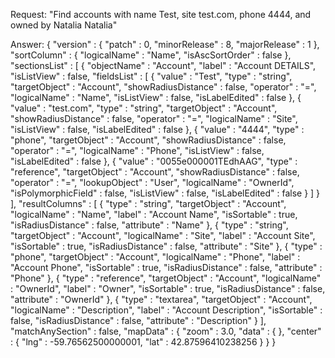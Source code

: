 Request: "Find accounts with name Test, site test.com, phone 4444, and owned by Natalia Natalia"

Answer:
{
  "version" : {
    "patch" : 0,
    "minorRelease" : 8,
    "majorRelease" : 1
  },
  "sortColumn" : {
    "logicalName" : "Name",
    "isAscSortOrder" : false
  },
  "sectionsList" : [
    {
      "objectName" : "Account",
      "label" : "Account DETAILS",
      "isListView" : false,
      "fieldsList" : [
        {
          "value" : "Test",
          "type" : "string",
          "targetObject" : "Account",
          "showRadiusDistance" : false,
          "operator" : "=",
          "logicalName" : "Name",
          "isListView" : false,
          "isLabelEdited" : false
        },
        {
          "value" : "test.com",
          "type" : "string",
          "targetObject" : "Account",
          "showRadiusDistance" : false,
          "operator" : "=",
          "logicalName" : "Site",
          "isListView" : false,
          "isLabelEdited" : false
        },
        {
          "value" : "4444",
          "type" : "phone",
          "targetObject" : "Account",
          "showRadiusDistance" : false,
          "operator" : "=",
          "logicalName" : "Phone",
          "isListView" : false,
          "isLabelEdited" : false
        },
        {
          "value" : "0055e000001TEdhAAG",
          "type" : "reference",
          "targetObject" : "Account",
          "showRadiusDistance" : false,
          "operator" : "=",
          "lookupObject" : "User",
          "logicalName" : "OwnerId",
          "isPolymorphicField" : false,
          "isListView" : false,
          "isLabelEdited" : false
        } ]
    } ],
  "resultColumns" : [
    {
      "type" : "string",
      "targetObject" : "Account",
      "logicalName" : "Name",
      "label" : "Account Name",
      "isSortable" : true,
      "isRadiusDistance" : false,
      "attribute" : "Name"
    },
    {
      "type" : "string",
      "targetObject" : "Account",
      "logicalName" : "Site",
      "label" : "Account Site",
      "isSortable" : true,
      "isRadiusDistance" : false,
      "attribute" : "Site"
    },
    {
      "type" : "phone",
      "targetObject" : "Account",
      "logicalName" : "Phone",
      "label" : "Account Phone",
      "isSortable" : true,
      "isRadiusDistance" : false,
      "attribute" : "Phone"
    },
    {
      "type" : "reference",
      "targetObject" : "Account",
      "logicalName" : "OwnerId",
      "label" : "Owner",
      "isSortable" : true,
      "isRadiusDistance" : false,
      "attribute" : "OwnerId"
    },
    {
      "type" : "textarea",
      "targetObject" : "Account",
      "logicalName" : "Description",
      "label" : "Account Description",
      "isSortable" : false,
      "isRadiusDistance" : false,
      "attribute" : "Description"
    } ],
  "matchAnySection" : false,
  "mapData" : {
    "zoom" : 3.0,
    "data" : {
    },
    "center" : {
      "lng" : -59.76562500000001,
      "lat" : 42.87596410238256
    }
  }
}
